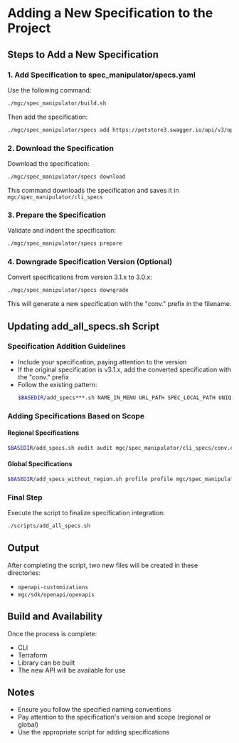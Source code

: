 # Adding a New Specification to the Project

## Steps to Add a New Specification

### 1. Add Specification to spec_manipulator/specs.yaml

Use the following command:
```bash
./mgc/spec_manipulator/build.sh
```

Then add the specification:
```bash
./mgc/spec_manipulator/specs add https://petstore3.swagger.io/api/v3/openapi.json pet-store
```

### 2. Download the Specification

Download the specification:
```bash
./mgc/spec_manipulator/specs download
```
This command downloads the specification and saves it in `mgc/spec_manipulator/cli_specs`

### 3. Prepare the Specification

Validate and indent the specification:
```bash
./mgc/spec_manipulator/specs prepare
```

### 4. Downgrade Specification Version (Optional)

Convert specifications from version 3.1.x to 3.0.x:
```bash
./mgc/spec_manipulator/specs downgrade
```
This will generate a new specification with the "conv." prefix in the filename.

## Updating add_all_specs.sh Script

### Specification Addition Guidelines

- Include your specification, paying attention to the version
- If the original specification is v3.1.x, add the converted specification with the "conv." prefix
- Follow the existing pattern:
  ```bash
  $BASEDIR/add_specs***.sh NAME_IN_MENU URL_PATH SPEC_LOCAL_PATH UNIQUE_URL
  ```

### Adding Specifications Based on Scope

#### Regional Specifications
```bash
$BASEDIR/add_specs.sh audit audit mgc/spec_manipulator/cli_specs/conv.events-consult.openapi.yaml https://events-consult.jaxyendy.com/openapi-cli.json
```

#### Global Specifications
```bash
$BASEDIR/add_specs_without_region.sh profile profile mgc/spec_manipulator/cli_specs/conv.globaldb.openapi.yaml https://globaldb.jaxyendy.com/openapi-cli.json
```

### Final Step

Execute the script to finalize specification integration:
```bash
./scripts/add_all_specs.sh
```

## Output

After completing the script, two new files will be created in these directories:
- `openapi-customizations`
- `mgc/sdk/openapi/openapis`

## Build and Availability

Once the process is complete:
- CLI
- Terraform
- Library can be built
- The new API will be available for use

## Notes
- Ensure you follow the specified naming conventions
- Pay attention to the specification's version and scope (regional or global)
- Use the appropriate script for adding specifications